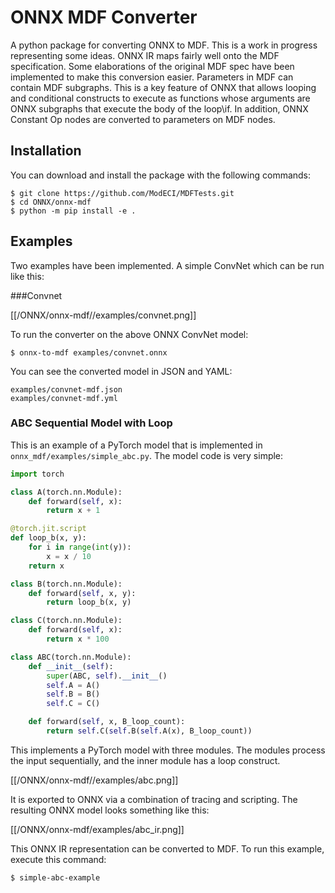 # ONNX MDF Converter

A python package for converting ONNX to MDF. This is a work in progress representing some ideas. ONNX IR maps fairly
well onto the MDF specification. Some elaborations of the original MDF spec have been implemented to make this
conversion easier. Parameters in MDF can contain MDF subgraphs. This is a key feature of ONNX that allows looping and
conditional constructs to execute as functions whose arguments are ONNX subgraphs that execute the body of the loop\if.
In addition, ONNX Constant Op nodes are converted to parameters on MDF nodes. 

## Installation

You can download and install the package with the following commands:

```
$ git clone https://github.com/ModECI/MDFTests.git
$ cd ONNX/onnx-mdf
$ python -m pip install -e .
```

## Examples

Two examples have been implemented. A simple ConvNet which can be run like this:

###Convnet

[[/ONNX/onnx-mdf//examples/convnet.png]]

To run the converter on the above ONNX ConvNet model:

```
$ onnx-to-mdf examples/convnet.onnx
```

You can see the converted model in JSON and YAML:

```
examples/convnet-mdf.json
examples/convnet-mdf.yml
```

### ABC Sequential Model with Loop

This is an example of a PyTorch model that is implemented in `onnx_mdf/examples/simple_abc.py`. The model code
is very simple:

```python
import torch

class A(torch.nn.Module):
    def forward(self, x):
        return x + 1

@torch.jit.script
def loop_b(x, y):
    for i in range(int(y)):
        x = x / 10
    return x

class B(torch.nn.Module):
    def forward(self, x, y):
        return loop_b(x, y)

class C(torch.nn.Module):
    def forward(self, x):
        return x * 100

class ABC(torch.nn.Module):
    def __init__(self):
        super(ABC, self).__init__()
        self.A = A()
        self.B = B()
        self.C = C()

    def forward(self, x, B_loop_count):
        return self.C(self.B(self.A(x), B_loop_count))
```

This implements a PyTorch model with three modules. The modules process the input sequentially, and the
inner module has a loop construct. 

[[/ONNX/onnx-mdf//examples/abc.png]]

It is exported to ONNX via a combination of tracing and scripting. The resulting ONNX model looks something
like this:

[[/ONNX/onnx-mdf/examples/abc_ir.png]]

This ONNX IR representation can be converted to MDF. To run this example, execute this command:

```
$ simple-abc-example
```


